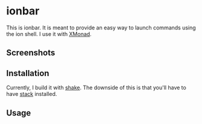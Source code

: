 # ionbar

This is ionbar. It is meant to provide an easy way to launch commands using
the ion shell. I use it with [XMonad](http://xmonad.org/).

## Screenshots

## Installation

Currently, I build it with [shake](http://shakebuild.com/). The downside of this
is that you'll have to have
[stack](https://docs.haskellstack.org/en/stable/README/) installed.

## Usage
